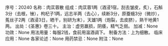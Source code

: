 序号：20240
名称：肉苁蓉散
组成：肉苁蓉1两（酒浸1宿，刮去皱皮，炙），石斛3分（去根，锉），枸杞子1两，远志半两（去心），续断3分，原蚕蛾3分（微炒），菟丝子2两（酒浸3日，晒干，别研为末），天雄1两（炮裂，去皮脐），熟干地黄1两。
出处：《圣惠》卷三十。
主治：虚劳羸损，阴痿，精气乏弱。
加减：None
功效：None
用法用量：每服2钱，食前用温酒调下。
制备方法：上为细散。
临床应用：None
各家论述：None
用药禁忌：None
附注：None
